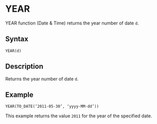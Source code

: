 <!-- loiod3c9e16716434557a5e8a5c27d3ce913 -->

# YEAR

YEAR function \(Date & Time\) returns the year number of date `d`.



<a name="loiod3c9e16716434557a5e8a5c27d3ce913__section_s2v_yth_bpb"/>

## Syntax

`YEAR(d)`



<a name="loiod3c9e16716434557a5e8a5c27d3ce913__section_t2v_yth_bpb"/>

## Description

Returns the year number of date `d`.



<a name="loiod3c9e16716434557a5e8a5c27d3ce913__section_kgq_15h_bpb"/>

## Example

`YEAR(TO_DATE(‘2011-05-30’, ‘yyyy-MM-dd’))`

This example returns the value `2011` for the year of the specified date.

